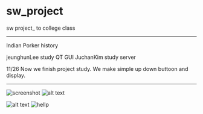 # sw_project
sw project_ to college class

************************************************************
Indian Porker history

jeunghunLee study QT GUI
JuchanKim   study server 

11/26
Now we finish project study. 
We make simple up down buttoon and display.

*************************************************************
![screenshot](1127_GUI.PNG.png)
![alt text](https://sn3301files.storage.live.com/y4pm25lK2pBw-o6HzwdtuDcI2qZLM9y_QQQEoyBTBwtOfNF6TWyY0_Ff0NCdv8iHs2B-yPQRUv4ldMmJkMeP0N72IplQdJWTQUWg1m-42Qd3C6SW39SlWxvte4XjioRD7DA8kuMQaokL19O8i7RvBg_OsnI9n9toQ4e2W677z6ZVTyy08zu2FAKPM_kB1dm5siT/1127_GUI.PNG?psid=1&width=509&height=425)


![alt text](https://onedrive.live.com/?cid=FCE4DF90DC819DB9&id=FCE4DF90DC819DB9%211229&parId=FCE4DF90DC819DB9%211174&o=OneUp)
![hellp](https://imgur.com/a/Mf53XT4)
